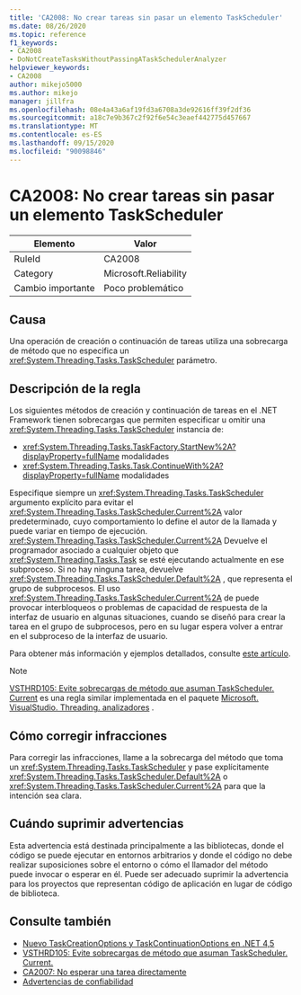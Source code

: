 ```yaml
---
title: 'CA2008: No crear tareas sin pasar un elemento TaskScheduler'
ms.date: 08/26/2020
ms.topic: reference
f1_keywords:
- CA2008
- DoNotCreateTasksWithoutPassingATaskSchedulerAnalyzer
helpviewer_keywords:
- CA2008
author: mikejo5000
ms.author: mikejo
manager: jillfra
ms.openlocfilehash: 08e4a43a6af19fd3a6708a3de92616ff39f2df36
ms.sourcegitcommit: a18c7e9b367c2f92f6e54c3eaef442775d457667
ms.translationtype: MT
ms.contentlocale: es-ES
ms.lasthandoff: 09/15/2020
ms.locfileid: "90098846"
---
```

# <a name="ca2008-do-not-create-tasks-without-passing-a-taskscheduler"></a>CA2008: No crear tareas sin pasar un elemento TaskScheduler

|Elemento|Valor|
|-|-|
|RuleId|CA2008|
|Category|Microsoft.Reliability|
|Cambio importante|Poco problemático|

## <a name="cause"></a>Causa

Una operación de creación o continuación de tareas utiliza una sobrecarga de método que no especifica un <xref:System.Threading.Tasks.TaskScheduler> parámetro.

## <a name="rule-description"></a>Descripción de la regla

Los siguientes métodos de creación y continuación de tareas en el .NET Framework tienen sobrecargas que permiten especificar u omitir una <xref:System.Threading.Tasks.TaskScheduler> instancia de:
- <xref:System.Threading.Tasks.TaskFactory.StartNew%2A?displayProperty=fullName> modalidades 
- <xref:System.Threading.Tasks.Task.ContinueWith%2A?displayProperty=fullName> modalidades

Especifique siempre un <xref:System.Threading.Tasks.TaskScheduler> argumento explícito para evitar el <xref:System.Threading.Tasks.TaskScheduler.Current%2A> valor predeterminado, cuyo comportamiento lo define el autor de la llamada y puede variar en tiempo de ejecución. <xref:System.Threading.Tasks.TaskScheduler.Current%2A> Devuelve el programador asociado a cualquier objeto que <xref:System.Threading.Tasks.Task> se esté ejecutando actualmente en ese subproceso. Si no hay ninguna tarea, devuelve <xref:System.Threading.Tasks.TaskScheduler.Default%2A> , que representa el grupo de subprocesos. El uso <xref:System.Threading.Tasks.TaskScheduler.Current%2A> de puede provocar interbloqueos o problemas de capacidad de respuesta de la interfaz de usuario en algunas situaciones, cuando se diseñó para crear la tarea en el grupo de subprocesos, pero en su lugar espera volver a entrar en el subproceso de la interfaz de usuario.

Para obtener más información y ejemplos detallados, consulte [este artículo](https://devblogs.microsoft.com/pfxteam/new-taskcreationoptions-and-taskcontinuationoptions-in-net-4-5/).

> [!NOTE]
> [VSTHRD105: Evite sobrecargas de método que asuman TaskScheduler. Current](https://github.com/microsoft/vs-threading/blob/master/doc/analyzers/VSTHRD105.md) es una regla similar implementada en el paquete [Microsoft. VisualStudio. Threading. analizadores](https://www.nuget.org/packages/Microsoft.VisualStudio.Threading.Analyzers) .

## <a name="how-to-fix-violations"></a>Cómo corregir infracciones

Para corregir las infracciones, llame a la sobrecarga del método que toma un <xref:System.Threading.Tasks.TaskScheduler> y pase explícitamente <xref:System.Threading.Tasks.TaskScheduler.Default%2A> o <xref:System.Threading.Tasks.TaskScheduler.Current%2A> para que la intención sea clara.

## <a name="when-to-suppress-warnings"></a>Cuándo suprimir advertencias

Esta advertencia está destinada principalmente a las bibliotecas, donde el código se puede ejecutar en entornos arbitrarios y donde el código no debe realizar suposiciones sobre el entorno o cómo el llamador del método puede invocar o esperar en él. Puede ser adecuado suprimir la advertencia para los proyectos que representan código de aplicación en lugar de código de biblioteca.

## <a name="see-also"></a>Consulte también

- [Nuevo TaskCreationOptions y TaskContinuationOptions en .NET 4,5](https://devblogs.microsoft.com/pfxteam/new-taskcreationoptions-and-taskcontinuationoptions-in-net-4-5/)
- [VSTHRD105: Evite sobrecargas de método que asuman TaskScheduler. Current.](https://github.com/microsoft/vs-threading/blob/master/doc/analyzers/VSTHRD105.md)
- [CA2007: No esperar una tarea directamente](ca2007.md)
- [Advertencias de confiabilidad](reliability-warnings.md)
